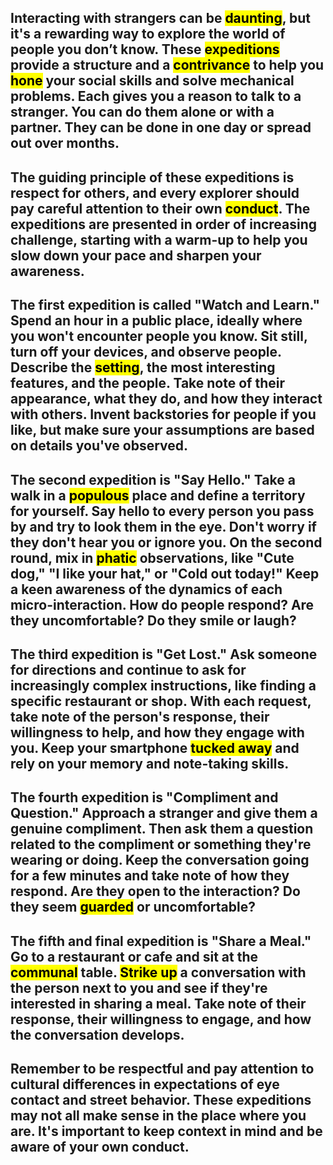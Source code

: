 ## Interacting with strangers can be <mark>daunting</mark>, but it's a rewarding way to explore the world of people you don’t know. These <mark>expeditions</mark> provide a structure and a <mark>contrivance</mark> to help you <mark>hone</mark> your social skills and solve mechanical problems. Each gives you a reason to talk to a stranger. You can do them alone or with a partner. They can be done in one day or spread out over months.

## The guiding principle of these expeditions is respect for others, and every explorer should pay careful attention to their own <mark>conduct</mark>. The expeditions are presented in order of increasing challenge, starting with a warm-up to help you slow down your pace and sharpen your awareness.

## The first expedition is called "Watch and Learn." Spend an hour in a public place, ideally where you won't encounter people you know. Sit still, turn off your devices, and observe people. Describe the <mark>setting</mark>, the most interesting features, and the people. Take note of their appearance, what they do, and how they interact with others. Invent backstories for people if you like, but make sure your assumptions are based on details you've observed.

## The second expedition is "Say Hello." Take a walk in a <mark>populous</mark> place and define a territory for yourself. Say hello to every person you pass by and try to look them in the eye. Don't worry if they don't hear you or ignore you. On the second round, mix in <mark>phatic</mark> observations, like "Cute dog," "I like your hat," or "Cold out today!" Keep a keen awareness of the dynamics of each micro-interaction. How do people respond? Are they uncomfortable? Do they smile or laugh?

## The third expedition is "Get Lost." Ask someone for directions and continue to ask for increasingly complex instructions, like finding a specific restaurant or shop. With each request, take note of the person's response, their willingness to help, and how they engage with you. Keep your smartphone <mark>tucked away</mark> and rely on your memory and note-taking skills.

## The fourth expedition is "Compliment and Question." Approach a stranger and give them a genuine compliment. Then ask them a question related to the compliment or something they're wearing or doing. Keep the conversation going for a few minutes and take note of how they respond. Are they open to the interaction? Do they seem <mark>guarded</mark> or uncomfortable?

## The fifth and final expedition is "Share a Meal." Go to a restaurant or cafe and sit at the <mark>communal</mark> table. <mark>Strike up</mark> a conversation with the person next to you and see if they're interested in sharing a meal. Take note of their response, their willingness to engage, and how the conversation develops.

## Remember to be respectful and pay attention to cultural differences in expectations of eye contact and street behavior. These expeditions may not all make sense in the place where you are. It's important to keep context in mind and be aware of your own conduct.
